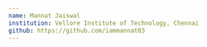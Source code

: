 ```yaml
---
name: Mannat Jaiswal
institution: Vellore Institute of Technology, Chennai
github: https://github.com/iammannat03
---
```

